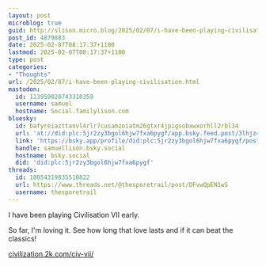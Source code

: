 ```yaml
---
layout: post
microblog: true
guid: http://slison.micro.blog/2025/02/07/i-have-been-playing-civilisation.html
post_id: 4879883
date: 2025-02-07T08:17:37+1100
lastmod: 2025-02-07T08:17:37+1100
type: post
categories:
- "Thoughts"
url: /2025/02/07/i-have-been-playing-civilisation.html
mastodon:
  id: 113959020743310359
  username: samuel
  hostname: Social.familylison.com
bluesky:
  id: bafyreiazttanvl4rlr7cusamzoiatm26gtxr4jpigsobxwxorhll2rbl34
  url: 'at://did:plc:5jr2zy3bgol6hjw7fxa6pygf/app.bsky.feed.post/3lhjz4tunl32g'
  link: 'https://bsky.app/profile/did:plc:5jr2zy3bgol6hjw7fxa6pygf/post/3lhjz4tunl32g'
  handle: samuellison.bsky.social
  hostname: bsky.social
  did: 'did:plc:5jr2zy3bgol6hjw7fxa6pygf'
threads:
  id: 18054319835510822
  url: https://www.threads.net/@thesporetrail/post/DFvwQpEN1wS
  username: thesporetrail
---
```

I have been playing Civilisation VII early.

So far, I'm loving it. See how long that love lasts and if it can beat the classics!

[civilization.2k.com/civ-vii/](https://civilization.2k.com/civ-vii/)
